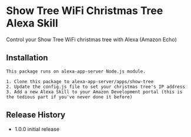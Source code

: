 Show Tree WiFi Christmas Tree Alexa Skill
=========

Control your Show Tree WiFi christmas tree with Alexa (Amazon Echo)

## Installation

	This package runs on alexa-app-server Node.js module.

	1. Clone this package to alexa-app-server/apps/show-tree
	2. Update the config.js file to set your christmas tree's IP address
	3. Add a new Alexa Skill to your Amazon Development portal (this is the tedious part if you've never done it before)

## Release History

* 1.0.0 initial release